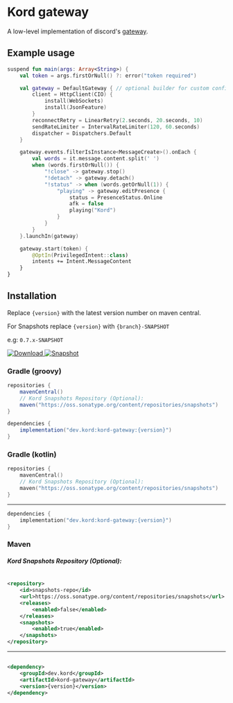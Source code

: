 # Kord gateway

A low-level implementation of discord's [gateway](https://discordapp.com/developers/docs/topics/gateway).

## Example usage

```kotlin
suspend fun main(args: Array<String>) {
    val token = args.firstOrNull() ?: error("token required")

    val gateway = DefaultGateway { // optional builder for custom configuration
        client = HttpClient(CIO) {
            install(WebSockets)
            install(JsonFeature)
        }
        reconnectRetry = LinearRetry(2.seconds, 20.seconds, 10)
        sendRateLimiter = IntervalRateLimiter(120, 60.seconds)
        dispatcher = Dispatchers.Default
    }

    gateway.events.filterIsInstance<MessageCreate>().onEach {
        val words = it.message.content.split(' ')
        when (words.firstOrNull()) {
            "!close" -> gateway.stop()
            "!detach" -> gateway.detach()
            "!status" -> when (words.getOrNull(1)) {
                "playing" -> gateway.editPresence {
                    status = PresenceStatus.Online
                    afk = false
                    playing("Kord")
                }
            }
        }
    }.launchIn(gateway)

    gateway.start(token) {
        @OptIn(PrivilegedIntent::class)
        intents += Intent.MessageContent
    }
}
```
## Installation

Replace `{version}` with the latest version number on maven central.

For Snapshots replace `{version}` with `{branch}-SNAPSHOT`

e.g: `0.7.x-SNAPSHOT`

[![Download](https://img.shields.io/nexus/r/dev.kord/kord-gateway?color=fb5502&label=Kord&logoColor=05c1fd&server=https%3A%2F%2Frepo1.maven.org%2Fmaven2%2F&style=for-the-badge) ](https://search.maven.org/search?q=g:dev.kord)
[![Snapshot](https://img.shields.io/nexus/s/dev.kord/kord-gateway?label=SNAPSHOT&server=https%3A%2F%2Foss.sonatype.org%2F&style=for-the-badge)](https://oss.sonatype.org/#nexus-search;quick~dev.kord)

### Gradle (groovy)

```groovy
repositories {
    mavenCentral()
    // Kord Snapshots Repository (Optional):
    maven("https://oss.sonatype.org/content/repositories/snapshots")
}
```

```groovy
dependencies {
    implementation("dev.kord:kord-gateway:{version}")
}
```

### Gradle (kotlin)

```kotlin
repositories {
    mavenCentral()
    // Kord Snapshots Repository (Optional):
    maven("https://oss.sonatype.org/content/repositories/snapshots")
}
```

---

```kotlin
dependencies {
    implementation("dev.kord:kord-gateway:{version}")
}
```

### Maven

##### Kord Snapshots Repository (Optional):

```xml

<repository>
    <id>snapshots-repo</id>
    <url>https://oss.sonatype.org/content/repositories/snapshots</url>
    <releases>
        <enabled>false</enabled>
    </releases>
    <snapshots>
        <enabled>true</enabled>
    </snapshots>
</repository>
```

---

```xml

<dependency>
    <groupId>dev.kord</groupId>
    <artifactId>kord-gateway</artifactId>
    <version>{version}</version>
</dependency>
```
